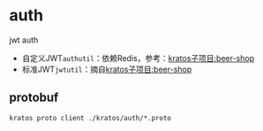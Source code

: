 # auth

jwt auth

- 自定义JWT`authutil`：依赖Redis，参考：[kratos子项目:beer-shop](https://github.com/go-kratos/beer-shop)
- 标准JWT`jwtutil`：摘自[kratos子项目:beer-shop](https://github.com/go-kratos/beer-shop)

## protobuf

```shell
kratos proto client ./kratos/auth/*.proto
```
